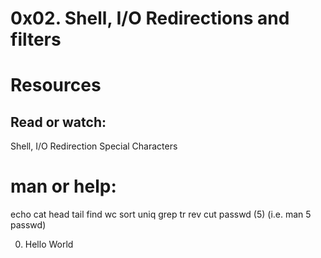 # 0x02. Shell, I/O Redirections and filters

# Resources

Read or watch:
--------------

Shell, I/O Redirection
Special Characters

# man or help:

echo
cat
head
tail
find
wc
sort
uniq
grep
tr
rev
cut
passwd (5) (i.e. man 5 passwd)

0. Hello World
